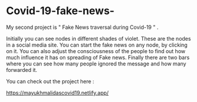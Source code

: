 # Covid-19-fake-news-

My second project is " Fake News traversal during Covid-19 " . 

Initially you can see nodes in different shades of violet. These are the nodes in a social media site. You can start the fake news on any node, by clicking on it. You can also adjust the consciousness of the people to find out how much influence it has on spreading of Fake news. Finally there are two bars where you can see how many people ignored the message and how many forwarded it.

You can check out the project here :

https://mayukhmalidascovid19.netlify.app/
